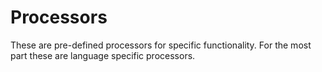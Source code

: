 # Processors
These are pre-defined processors for specific functionality. For the most part these are language specific processors.